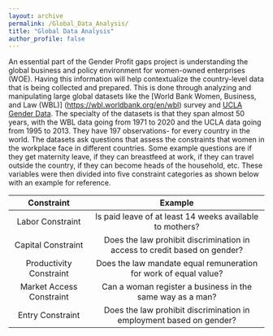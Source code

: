 ```yaml
---
layout: archive
permalink: /Global_Data_Analysis/
title: "Global Data Analysis"
author_profile: false
---
```

An essential part of the Gender Profit gaps project is understanding the global business and policy environment for women-owned enterprises (WOE). Having this information will help contextualize the country-level data that is being collected and prepared. This is done through analyzing and manipulating large global datasets like the [World Bank Women, Business, and Law (WBL)] (https://wbl.worldbank.org/en/wbl) survey and [UCLA Gender Data](https://ph.ucla.edu/research/centers/world-policy-analysis-center). The specialty of the datasets is that they span almost 50 years, with the WBL data going from 1971 to 2020 and the UCLA data going from 1995 to 2013. They have 197 observations- for every country in the world. The datasets ask questions that assess the constraints that women in the workplace face in different countries. Some example questions are if they get maternity leave, if they can breastfeed at work, if they can travel outside the country, if they can become heads of the household, etc. These variables were then divided into five constraint categories as shown below with an example for reference.

| Constraint | Example | 
|:------------------------:|:----------------------------------------------------------:|
| Labor Constraint         | Is paid leave of at least 14 weeks available to mothers?   | 
| Capital Constraint       | Does the law prohibit discrimination in access to credit based on gender? |
| Productivity Constraint  | Does the law mandate equal remuneration for work of equal value? | 
| Market Access Constraint | Can a woman register a business in the same way as a man? |
| Entry Constraint         | Does the law prohibit discrimination in employment based on gender? | 


